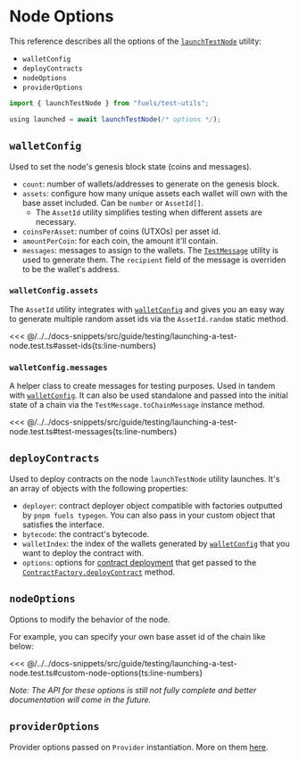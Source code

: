 # Node Options

This reference describes all the options of the [`launchTestNode`](./index.md#launching-a-test-node) utility:

- `walletConfig`
- `deployContracts`
- `nodeOptions`
- `providerOptions`

<!-- TODO: Consider replacing hard-coded snippet with full example -->

```ts
import { launchTestNode } from "fuels/test-utils";

using launched = await launchTestNode(/* options */);
```

## `walletConfig`

Used to set the node's genesis block state (coins and messages).

- `count`: number of wallets/addresses to generate on the genesis block.
- `assets`: configure how many unique assets each wallet will own with the base asset included. Can be `number` or `AssetId[]`.
  - The `AssetId` utility simplifies testing when different assets are necessary.
- `coinsPerAsset`: number of coins (UTXOs) per asset id.
- `amountPerCoin`: for each coin, the amount it'll contain.
- `messages`: messages to assign to the wallets. The [`TestMessage`](./reference.md#testmessage) utility is used to generate them. The `recipient` field of the message is overriden to be the wallet's address.

### `walletConfig.assets`

The `AssetId` utility integrates with [`walletConfig`](./reference.md#walletconfig) and gives you an easy way to generate multiple random asset ids via the `AssetId.random` static method.

<<< @/../../docs-snippets/src/guide/testing/launching-a-test-node.test.ts#asset-ids{ts:line-numbers}

### `walletConfig.messages`

A helper class to create messages for testing purposes. Used in tandem with [`walletConfig`](./reference.md#walletconfig).
It can also be used standalone and passed into the initial state of a chain via the `TestMessage.toChainMessage` instance method.

<<< @/../../docs-snippets/src/guide/testing/launching-a-test-node.test.ts#test-messages{ts:line-numbers}

## `deployContracts`

Used to deploy contracts on the node `launchTestNode` utility launches. It's an array of objects with the following properties:

- `deployer`: contract deployer object compatible with factories outputted by `pnpm fuels typegen`. You can also pass in your custom object that satisfies the interface.
- `bytecode`: the contract's bytecode.
- `walletIndex`: the index of the wallets generated by [`walletConfig`](./reference.md#walletconfig) that you want to deploy the contract with.
- `options`: options for [contract deployment](../contracts/deploying-contracts.md#4-deploying-the-contract) that get passed to the [`ContractFactory.deployContract`](../../api/Contract/ContractFactory.md#deploycontract) method.

## `nodeOptions`

<!-- TODO: will cross-reference work done in [#1915](https://github.com/FuelLabs/fuels-ts/issues/1915) -->

Options to modify the behavior of the node.

For example, you can specify your own base asset id of the chain like below:

<<< @/../../docs-snippets/src/guide/testing/launching-a-test-node.test.ts#custom-node-options{ts:line-numbers}

_Note: The API for these options is still not fully complete and better documentation will come in the future._

## `providerOptions`

Provider options passed on `Provider` instantiation. More on them [here](../provider/provider-options.md).
